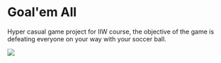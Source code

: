 # Goal'em All
Hyper casual game project for IIW course, the objective of the game is defeating everyone on your way with your soccer ball.
<p>
  <img src="https://user-images.githubusercontent.com/31169187/156776973-bd8f554d-7716-44ef-bdd6-bed1a8935c10.gif"/>
</p>

